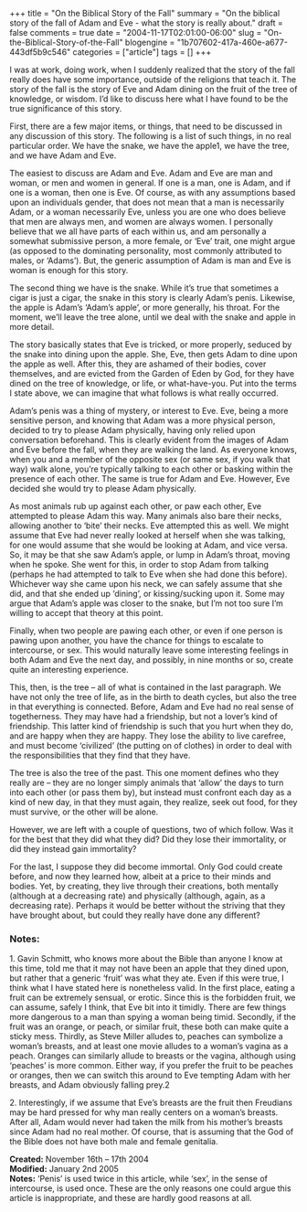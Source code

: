 +++
title = "On the Biblical Story of the Fall"
summary = "On the biblical story of the fall of Adam and Eve - what the story is really about."
draft = false
comments = true
date = "2004-11-17T02:01:00-06:00"
slug = "On-the-Biblical-Story-of-the-Fall"
blogengine = "1b707602-417a-460e-a677-443df5b9c546"
categories = ["article"]
tags = []
+++

<p>
I was at work, doing work, when I suddenly realized that the story of the fall really does have some importance, outside of the religions that teach it. The story of the fall is the story of Eve and Adam dining on the fruit of the tree of knowledge, or wisdom. I&rsquo;d like to discuss here what I have found to be the true significance of this story.
</p>
<p>
First, there are a few major items, or things, that need to be discussed in any discussion of this story. The following is a list of such things, in no real particular order. We have the snake, we have the apple1, we have the tree, and we have Adam and Eve.
</p>
<p>
The easiest to discuss are Adam and Eve. Adam and Eve are man and woman, or men and women in general. If one is a man, one is Adam, and if one is a woman, then one is Eve. Of course, as with any assumptions based upon an individuals gender, that does not mean that a man is necessarily Adam, or a woman necessarily Eve, unless you are one who does believe that men are always men, and women are always women. I personally believe that we all have parts of each within us, and am personally a somewhat submissive person, a more female, or &lsquo;Eve&rsquo; trait, one might argue (as opposed to the dominating personality, most commonly attributed to males, or &lsquo;Adams&rsquo;). But, the generic assumption of Adam is man and Eve is woman is enough for this story.
</p>
<p>
The second thing we have is the snake. While it&rsquo;s true that sometimes a cigar is just a cigar, the snake in this story is clearly Adam&rsquo;s penis. Likewise, the apple is Adam&rsquo;s &lsquo;Adam&rsquo;s apple&rsquo;, or more generally, his throat. For the moment, we&rsquo;ll leave the tree alone, until we deal with the snake and apple in more detail.
</p>
<p>
The story basically states that Eve is tricked, or more properly, seduced by the snake into dining upon the apple. She, Eve, then gets Adam to dine upon the apple as well. After this, they are ashamed of their bodies, cover themselves, and are evicted from the Garden of Eden by God, for they have dined on the tree of knowledge, or life, or what-have-you. Put into the terms I state above, we can imagine that what follows is what really occurred.
</p>
<p>
Adam&rsquo;s penis was a thing of mystery, or interest to Eve. Eve, being a more sensitive person, and knowing that Adam was a more physical person, decided to try to please Adam physically, having only relied upon conversation beforehand. This is clearly evident from the images of Adam and Eve before the fall, when they are walking the land. As everyone knows, when you and a member of the opposite sex (or same sex, if you walk that way) walk alone, you&rsquo;re typically talking to each other or basking within the presence of each other. The same is true for Adam and Eve. However, Eve decided she would try to please Adam physically.
</p>
<p>
As most animals rub up against each other, or paw each other, Eve attempted to please Adam this way. Many animals also bare their necks, allowing another to &lsquo;bite&rsquo; their necks. Eve attempted this as well. We might assume that Eve had never really looked at herself when she was talking, for one would assume that she would be looking at Adam, and vice versa. So, it may be that she saw Adam&rsquo;s apple, or lump in Adam&rsquo;s throat, moving when he spoke. She went for this, in order to stop Adam from talking (perhaps he had attempted to talk to Eve when she had done this before). Whichever way she came upon his neck, we can safely assume that she did, and that she ended up &lsquo;dining&rsquo;, or kissing/sucking upon it. Some may argue that Adam&rsquo;s apple was closer to the snake, but I&rsquo;m not too sure I&rsquo;m willing to accept that theory at this point.
</p>
<p>
Finally, when two people are pawing each other, or even if one person is pawing upon another, you have the chance for things to escalate to intercourse, or sex. This would naturally leave some interesting feelings in both Adam and Eve the next day, and possibly, in nine months or so, create quite an interesting experience.
</p>
<p>
This, then, is the tree &ndash; all of what is contained in the last paragraph. We have not only the tree of life, as in the birth to death cycles, but also the tree in that everything is connected. Before, Adam and Eve had no real sense of togetherness. They may have had a friendship, but not a lover&rsquo;s kind of friendship. This latter kind of friendship is such that you hurt when they do, and are happy when they are happy. They lose the ability to live carefree, and must become &lsquo;civilized&rsquo; (the putting on of clothes) in order to deal with the responsibilities that they find that they have.
</p>
<p>
The tree is also the tree of the past. This one moment defines who they really are &ndash; they are no longer simply animals that &lsquo;allow&rsquo; the days to turn into each other (or pass them by), but instead must confront each day as a kind of new day, in that they must again, they realize, seek out food, for they must survive, or the other will be alone.
</p>
<p>
However, we are left with a couple of questions, two of which follow. Was it for the best that they did what they did? Did they lose their immortality, or did they instead gain immortality?
</p>
<p>
For the last, I suppose they did become immortal. Only God could create before, and now they learned how, albeit at a price to their minds and bodies. Yet, by creating, they live through their creations, both mentally (although at a decreasing rate) and physically (although, again, as a decreasing rate). Perhaps it would be better without the striving that they have brought about, but could they really have done any different?
</p>
<h3>Notes:</h3>
<p>
1. Gavin Schmitt, who knows more about the Bible than anyone I know at this time, told me that it may not have been an apple that they dined upon, but rather that a generic &lsquo;fruit&rsquo; was what they ate. Even if this were true, I think what I have stated here is nonetheless valid. In the first place, eating a fruit can be extremely sensual, or erotic. Since this is the forbidden fruit, we can assume, safely I think, that Eve bit into it timidly. There are few things more dangerous to a man than spying a woman being timid. Secondly, if the fruit was an orange, or peach, or similar fruit, these both can make quite a sticky mess. Thirdly, as Steve Miller alludes to, peaches can symbolize a woman&rsquo;s breasts, and at least one movie alludes to a woman&rsquo;s vagina as a peach. Oranges can similarly allude to breasts or the vagina, although using &lsquo;peaches&rsquo; is more common. Either way, if you prefer the fruit to be peaches or oranges, then we can switch this around to Eve tempting Adam with her breasts, and Adam obviously falling prey.2
</p>
<p>
2. Interestingly, if we assume that Eve&rsquo;s breasts are the fruit then Freudians may be hard pressed for why man really centers on a woman&rsquo;s breasts. After all, Adam would never had taken the milk from his mother&rsquo;s breasts since Adam had no real mother. Of course, that is assuming that the God of the Bible does not have both male and female genitalia.
</p>
<p>
<strong>Created:</strong> November 16th &ndash; 17th 2004<br />
<strong>Modified:</strong> January 2nd 2005<br />
<strong>Notes:</strong> &lsquo;Penis&rsquo; is used twice in this article, while &lsquo;sex&rsquo;, in the sense of intercourse, is used once. These are the only reasons one could argue this article is inappropriate, and these are hardly good reasons at all.
</p>

